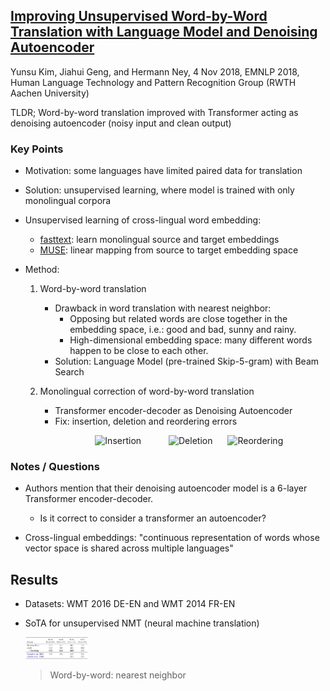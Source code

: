 ## [Improving Unsupervised Word-by-Word Translation with Language Model and Denoising Autoencoder](http://arxiv.org/abs/1901.01590)
Yunsu Kim, Jiahui Geng, and Hermann Ney, 4 Nov 2018, EMNLP 2018, Human Language Technology and Pattern Recognition Group (RWTH Aachen University)

TLDR; Word-by-word translation improved with Transformer acting as denoising autoencoder (noisy input and clean output)

### Key Points
* Motivation: some languages have limited paired data for translation

* Solution: unsupervised learning, where model is trained with only monolingual corpora

* Unsupervised learning of cross-lingual word embedding:
    * [fasttext](https://fasttext.cc/): learn monolingual source and target embeddings
    * [MUSE](https://github.com/facebookresearch/MUSE): linear mapping from source to target embedding space

* Method:
    1. Word-by-word translation
        * Drawback in word translation with nearest neighbor: 
            * Opposing but related words are close together in the embedding space, i.e.: good and bad, sunny and rainy.
            * High-dimensional embedding space: many different words happen to be close to each other.
        * Solution: Language Model (pre-trained Skip-5-gram) with Beam Search
        
    2. Monolingual correction of word-by-word translation
        * Transformer encoder-decoder as Denoising Autoencoder
        * Fix: insertion, deletion and reordering errors

        <p align="center">
        <img src="https://github.com/gcunhase/PaperNotes/blob/master/notes/imgs/lm_dae_insertion.png" height="100" alt="Insertion" hspace="20">
        <img src="https://github.com/gcunhase/PaperNotes/blob/master/notes/imgs/lm_dae_deletion.png" height="100" alt="Deletion" hspace="20">
        <img src="https://github.com/gcunhase/PaperNotes/blob/master/notes/imgs/lm_dae_reordering.png" height="100" alt="Reordering">
        </p>


### Notes / Questions
* Authors mention that their denoising autoencoder model is a 6-layer Transformer encoder-decoder.
    * Is it correct to consider a transformer an autoencoder?
    
* Cross-lingual embeddings: "continuous representation of words whose vector space is shared across multiple languages"

## Results
* Datasets: WMT 2016 DE-EN and WMT 2014 FR-EN
* SoTA for unsupervised NMT (neural machine translation)

    <img src="./imgs/lm_dae_results.png" alt="Results" width="100"/>
    
    > Word-by-word: nearest neighbor

